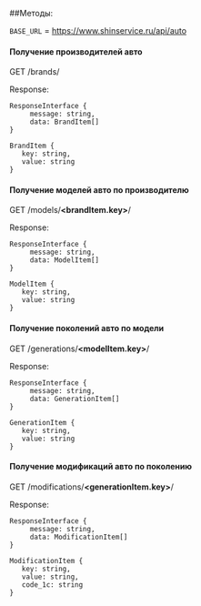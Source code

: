 ##Методы:

`BASE_URL` = https://www.shinservice.ru/api/auto

#### Получение производителей авто
GET /brands/

Response:
```
ResponseInterface {
     message: string,
     data: BrandItem[]
}

BrandItem {
   key: string,
   value: string
}
```

#### Получение моделей авто по производителю
GET /models/**<brandItem.key>**/

Response:
```
ResponseInterface {
     message: string,
     data: ModelItem[]
}

ModelItem {
   key: string,
   value: string
}
```

#### Получение поколений авто по модели
GET /generations/**<modelItem.key>**/

Response:
```
ResponseInterface {
     message: string,
     data: GenerationItem[]
}

GenerationItem {
   key: string,
   value: string
}
```

#### Получение модификаций авто по поколению
GET /modifications/**<generationItem.key>**/

Response:
```
ResponseInterface {
     message: string,
     data: ModificationItem[]
}

ModificationItem {
   key: string,
   value: string,
   code_1c: string
}
```